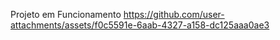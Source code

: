 
Projeto em Funcionamento 
https://github.com/user-attachments/assets/f0c5591e-6aab-4327-a158-dc125aaa0ae3


